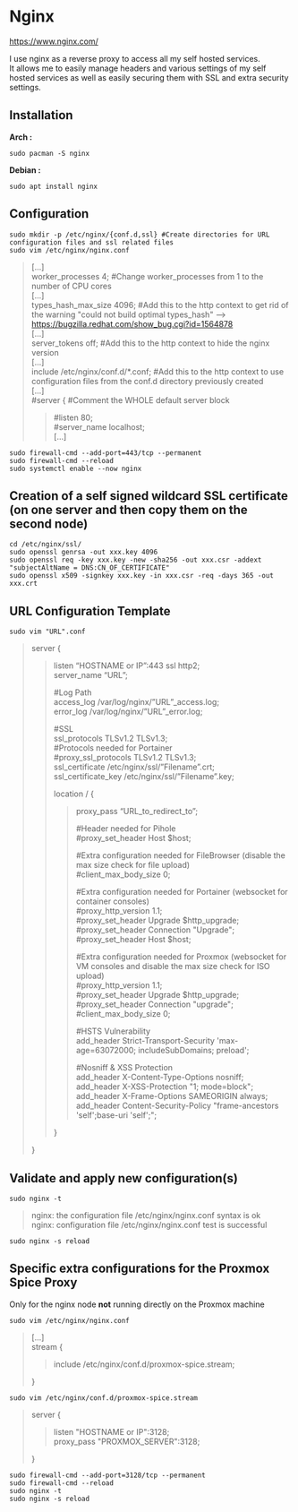 # Nginx

https://www.nginx.com/

I use nginx as a reverse proxy to access all my self hosted services.  
It allows me to easily manage headers and various settings of my self hosted services as well as easily securing them with SSL and extra security settings.  

## Installation

**Arch :** 

```
sudo pacman -S nginx
```
  
**Debian :**

```
sudo apt install nginx
```

## Configuration

```
sudo mkdir -p /etc/nginx/{conf.d,ssl} #Create directories for URL configuration files and ssl related files
sudo vim /etc/nginx/nginx.conf
```

> [...]  
> worker_processes 4; #Change worker_processes from 1 to the number of CPU cores  
> [...]  
> types_hash_max_size 4096; #Add this to the http context to get rid of the warning "could not build optimal types_hash" --> https://bugzilla.redhat.com/show_bug.cgi?id=1564878  
> [...]  
> server_tokens off; #Add this to the http context to hide the nginx version  
> [...]  
> include /etc/nginx/conf.d/\*.conf; #Add this to the http context to use configuration files from the conf.d directory previously created  
> [...]  
> #server { #Comment the WHOLE default server block  
> > #listen       80;  
> > #server_name  localhost;  
> > [...]

```
sudo firewall-cmd --add-port=443/tcp --permanent
sudo firewall-cmd --reload
sudo systemctl enable --now nginx
```

## Creation of a self signed wildcard SSL certificate (on one server and then copy them on the second node)

```
cd /etc/nginx/ssl/
sudo openssl genrsa -out xxx.key 4096
sudo openssl req -key xxx.key -new -sha256 -out xxx.csr -addext "subjectAltName = DNS:CN_OF_CERTIFICATE"
sudo openssl x509 -signkey xxx.key -in xxx.csr -req -days 365 -out xxx.crt
```

## URL Configuration Template

```
sudo vim "URL".conf
```

> server {  
> > listen “HOSTNAME or IP”:443 ssl http2;  
> > server_name “URL”;  
> >    
> > #Log Path  
> > access_log /var/log/nginx/”URL”\_access.log;  
> > error_log /var/log/nginx/”URL”\_error.log;  
> >  
> > #SSL  
> > ssl_protocols TLSv1.2 TLSv1.3;  
> > #Protocols needed for Portainer  
> > #proxy_ssl_protocols TLSv1.2 TLSv1.3;  
> > ssl_certificate /etc/nginx/ssl/”Filename”.crt;  
> > ssl_certificate_key /etc/nginx/ssl/”Filename”.key;  
> >    
> > location / {  
> > > proxy_pass “URL_to_redirect_to”;
> > >   
> > > #Header needed for Pihole  
> > > #proxy_set_header Host $host;  
> > >  
> > > #Extra configuration needed for FileBrowser (disable the max size check for file upload)  
> > > #client_max_body_size 0;  
> > >  
> > > #Extra configuration needed for Portainer (websocket for container consoles)  
> > > #proxy_http_version 1.1;  
> > > #proxy_set_header Upgrade $http_upgrade;  
> > > #proxy_set_header Connection "Upgrade";  
> > > #proxy_set_header Host $host;  
> > >  
> > > #Extra configuration needed for Proxmox (websocket for VM consoles and disable the max size check for ISO upload)  
> > > #proxy_http_version 1.1;  
> > > #proxy_set_header Upgrade $http_upgrade;  
> > > #proxy_set_header Connection "upgrade";  
> > > #client_max_body_size 0;  
> > >  
> > > #HSTS Vulnerability  
> > > add_header Strict-Transport-Security 'max-age=63072000; includeSubDomains; preload';  
> > >  
> > > #Nosniff & XSS Protection  
> > > add_header X-Content-Type-Options nosniff;  
> > > add_header X-XSS-Protection "1; mode=block";  
> > > add_header X-Frame-Options SAMEORIGIN always;  
> > > add_header Content-Security-Policy "frame-ancestors 'self';base-uri 'self';";  
> >
> > }  
>
> }

## Validate and apply new configuration(s)

```
sudo nginx -t
```

> nginx: the configuration file /etc/nginx/nginx.conf syntax is ok  
> nginx: configuration file /etc/nginx/nginx.conf test is successful
    
```
sudo nginx -s reload
```

## Specific extra configurations for the Proxmox Spice Proxy 

Only for the nginx node **not** running directly on the Proxmox machine

```
sudo vim /etc/nginx/nginx.conf
```

> [...]  
> stream {  
> > include /etc/nginx/conf.d/proxmox-spice.stream;  
>  
> }

```
sudo vim /etc/nginx/conf.d/proxmox-spice.stream
```

> server {  
> > listen "HOSTNAME or IP":3128;  
> > proxy_pass "PROXMOX_SERVER":3128;  
>  
> }

```
sudo firewall-cmd --add-port=3128/tcp --permanent
sudo firewall-cmd --reload
sudo nginx -t
sudo nginx -s reload
```
